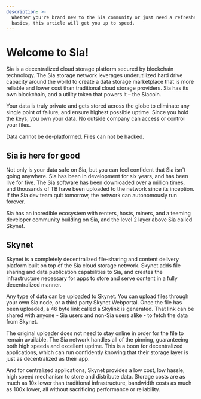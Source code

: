 ```yaml
---
description: >-
  Whether you're brand new to the Sia community or just need a refresher on the
  basics, this article will get you up to speed.
---
```


# Welcome to Sia!

Sia is a decentralized cloud storage platform secured by blockchain technology. The Sia storage network leverages underutilized hard drive capacity around the world to create a data storage marketplace that is more reliable and lower cost than traditional cloud storage providers. Sia has its own blockchain, and a utility token that powers it – the Siacoin.

Your data is truly private and gets stored across the globe to eliminate any single point of failure, and ensure highest possible uptime. Since you hold the keys, you own your data. No outside company can access or control your files.

Data cannot be de-platformed. Files can not be hacked.

## Sia is here for good

Not only is your data safe on Sia, but you can feel confident that Sia isn't going anywhere. Sia has been in development for six years, and has been live for five. The Sia software has been downloaded over a million times, and thousands of TB have been uploaded to the network since its inception. If the Sia dev team quit tomorrow, the network can autonomously run forever.

Sia has an incredible ecosystem with renters, hosts, miners, and a teeming developer community building on Sia, and the level 2 layer above Sia called Skynet.

## Skynet

Skynet is a completely decentralized file-sharing and content delivery platform built on top of the Sia cloud storage network. Skynet adds file sharing and data publication capabilities to Sia, and creates the infrastructure necessary for apps to store and serve content in a fully decentralized manner.

Any type of data can be uploaded to Skynet. You can upload files through your own Sia node, or a third party Skynet Webportal. Once the file has been uploaded, a 46 byte link called a Skylink is generated. That link can be shared with anyone - Sia users and non-Sia users alike - to fetch the data from Skynet.

The original uploader does not need to stay online in order for the file to remain available. The Sia network handles all of the pinning, guaranteeing both high speeds and excellent uptime. This is a boon for decentralized applications, which can run confidently knowing that their storage layer is just as decentralized as their app.

And for centralized applications, Skynet provides a low cost, low hassle, high speed mechanism to store and distribute data. Storage costs are as much as 10x lower than traditional infrastructure, bandwidth costs as much as 100x lower, all without sacrificing performance or reliability.

